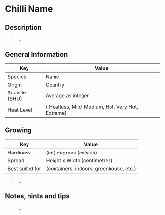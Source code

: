 # Chilli Name

## Description

> ...

## General Information

Key | Value
--- | ---
Species | Name
Origin | Country
Scoville (SHU) | Average as integer
Heat Level | ( Heatless, Mild, Medium, Hot, Very Hot, Extreme)

## Growing

Key | Value
--- | -----
Hardiness | (int) degrees (celsius)
Spread | Height x Width (centimetres)
Best suited for | (containers, indoors, greenhouse, etc.)

> ...

## Notes, hints and tips

> ...
